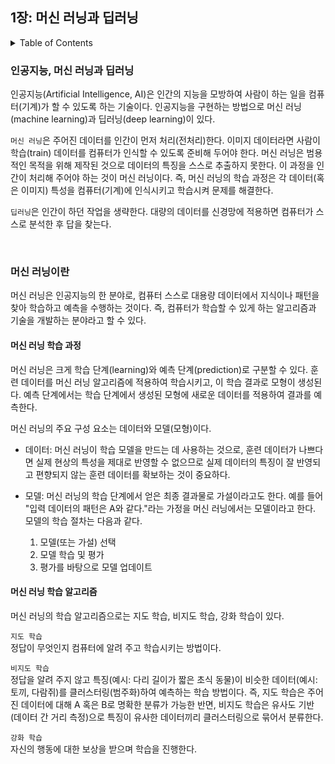 <!--
bold 처리
** **

js 코드 작성
```js

```

링크
[보여질 단어](URL 주소)

형광펜 처리
` `
-->

## 1장: 머신 러닝과 딥러닝

<details>
<summary>Table of Contents</summary>

- 인공지능, 머신 러닝과 딥러닝[:link:](#인공지능-머신-러닝과-딥러닝)
- 머신 러닝이란[:link:](#머신-러닝이란)
  - 머신 러닝 학습 과정[:link:](#머신-러닝-학습-과정)
  - 머신 러닝 학습 알고리즘[:link:](#머신-러닝-학습-알고리즘)
  </details>

### 인공지능, 머신 러닝과 딥러닝

인공지능(Artificial Intelligence, AI)은 인간의 지능을 모방하여 사람이 하는 일을 컴퓨터(기계)가 할 수 있도록 하는 기술이다. 인공지능을 구현하는 방법으로 머신 러닝(machine learning)과 딥러닝(deep learning)이 있다.

`머신 러닝`은 주어진 데이터를 인간이 먼저 처리(전처리)한다. 이미지 데이터라면 사람이 학습(train) 데이터를 컴퓨터가 인식할 수 있도록 준비해 두어야 한다. 머신 러닝은 범용적인 목적을 위해 제작된 것으로 데이터의 특징을 스스로 추출하지 못한다. 이 과정을 인간이 처리해 주어야 하는 것이 머신 러닝이다. 즉, 머신 러닝의 학습 과정은 각 데이터(혹은 이미지) 특성을 컴퓨터(기계)에 인식시키고 학습시켜 문제를 해결한다.

`딥러닝`은 인간이 하던 작업을 생략한다. 대량의 데이터를 신경망에 적용하면 컴퓨터가 스스로 분석한 후 답을 찾는다.

</br>

### 머신 러닝이란

머신 러닝은 인공지능의 한 분야로, 컴퓨터 스스로 대용량 데이터에서 지식이나 패턴을 찾아 학습하고 예측을 수행하는 것이다. 즉, 컴퓨터가 학습할 수 있게 하는 알고리즘과 기술을 개발하는 분야라고 할 수 있다.

#### 머신 러닝 학습 과정

머신 러닝은 크게 학습 단계(learning)와 예측 단계(prediction)로 구분할 수 있다. 훈련 데이터를 머신 러닝 알고리즘에 적용하여 학습시키고, 이 학습 결과로 모형이 생성된다. 예측 단계에서는 학습 단계에서 생성된 모형에 새로운 데이터를 적용하여 결과를 예측한다.

머신 러닝의 주요 구성 요소는 데이터와 모델(모형)이다.

- 데이터: 머신 러닝이 학습 모델을 만드는 데 사용하는 것으로, 훈련 데이터가 나쁘다면 실제 현상의 특성을 제대로 반영할 수 없으므로 실제 데이터의 특징이 잘 반영되고 편향되지 않는 훈련 데이터를 확보하는 것이 중요하다.

- 모델: 머신 러닝의 학습 단계에서 얻은 최종 결과물로 가설이라고도 한다. 예를 들어 "입력 데이터의 패턴은 A와 같다."라는 가정을 머신 러닝에서는 모델이라고 한다. 모델의 학습 절차는 다음과 같다.
  1. 모델(또는 가설) 선택
  2. 모델 학습 및 평가
  3. 평가를 바탕으로 모델 업데이트

#### 머신 러닝 학습 알고리즘

머신 러닝의 학습 알고리즘으로는 지도 학습, 비지도 학습, 강화 학습이 있다.

`지도 학습` </br>
정답이 무엇인지 컴퓨터에 알려 주고 학습시키는 방법이다.

`비지도 학습` </br>
정답을 알려 주지 않고 특징(예시: 다리 길이가 짧은 초식 동물)이 비슷한 데이터(예시: 토끼, 다람쥐)를 클러스터링(범주화)하여 예측하는 학습 방법이다. 즉, 지도 학습은 주어진 데이터에 대해 A 혹은 B로 명확한 분류가 가능한 반면, 비지도 학습은 유사도 기반(데이터 간 거리 측정)으로 특징이 유사한 데이터끼리 클러스터링으로 묶어서 분류한다.

`강화 학습` </br>
자신의 행동에 대한 보상을 받으며 학습을 진행한다.
